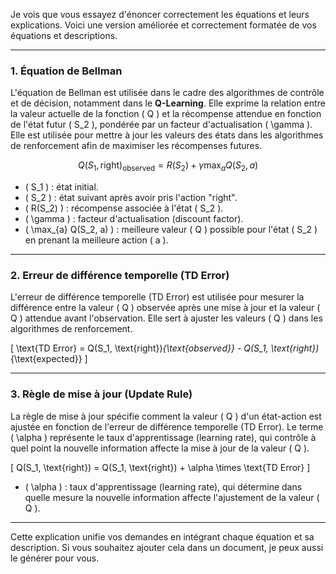 Je vois que vous essayez d'énoncer correctement les équations et leurs explications. Voici une version améliorée et correctement formatée de vos équations et descriptions.

---

### 1. Équation de Bellman

L'équation de Bellman est utilisée dans le cadre des algorithmes de contrôle et de décision, notamment dans le **Q-Learning**. Elle exprime la relation entre la valeur actuelle de la fonction \( Q \) et la récompense attendue en fonction de l'état futur \( S_2 \), pondérée par un facteur d'actualisation \( \gamma \). Elle est utilisée pour mettre à jour les valeurs des états dans les algorithmes de renforcement afin de maximiser les récompenses futures.

$$
Q(S_1, \text{right})_{\text{observed}} = R(S_2) + \gamma \max_{a} Q(S_2, a)
$$

- \( S_1 \) : état initial.
- \( S_2 \) : état suivant après avoir pris l'action "right".
- \( R(S_2) \) : récompense associée à l'état \( S_2 \).
- \( \gamma \) : facteur d'actualisation (discount factor).
- \( \max_{a} Q(S_2, a) \) : meilleure valeur \( Q \) possible pour l'état \( S_2 \) en prenant la meilleure action \( a \).

---

### 2. Erreur de différence temporelle (TD Error)

L'erreur de différence temporelle (TD Error) est utilisée pour mesurer la différence entre la valeur \( Q \) observée après une mise à jour et la valeur \( Q \) attendue avant l'observation. Elle sert à ajuster les valeurs \( Q \) dans les algorithmes de renforcement.

\[
\text{TD Error} = Q(S_1, \text{right})_{\text{observed}} - Q(S_1, \text{right})_{\text{expected}}
\]

---

### 3. Règle de mise à jour (Update Rule)

La règle de mise à jour spécifie comment la valeur \( Q \) d'un état-action est ajustée en fonction de l'erreur de différence temporelle (TD Error). Le terme \( \alpha \) représente le taux d'apprentissage (learning rate), qui contrôle à quel point la nouvelle information affecte la mise à jour de la valeur \( Q \).

\[
Q(S_1, \text{right}) = Q(S_1, \text{right}) + \alpha \times \text{TD Error}
\]

- \( \alpha \) : taux d'apprentissage (learning rate), qui détermine dans quelle mesure la nouvelle information affecte l'ajustement de la valeur \( Q \).

---

Cette explication unifie vos demandes en intégrant chaque équation et sa description. Si vous souhaitez ajouter cela dans un document, je peux aussi le générer pour vous.
